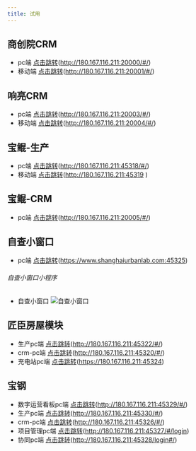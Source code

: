 ```yaml
---
title: 试用
---
```




## 商创院CRM
   + pc端 [点击跳转](http://180.167.116.211:20000/#/)(http://180.167.116.211:20000/#/)
   + 移动端 [点击跳转](http://180.167.116.211:20001/#/)(http://180.167.116.211:20001/#/)


## 响亮CRM
   + pc端 [点击跳转](http://180.167.116.211:20003/#/)(http://180.167.116.211:20003/#/)
   + 移动端 [点击跳转](http://180.167.116.211:20004/#/)(http://180.167.116.211:20004/#/)

   
## 宝鲲-生产
   + pc端 [点击跳转](http://180.167.116.211:45318/#/)(http://180.167.116.211:45318/#/)
   + 移动端 [点击跳转](http://180.167.116.211:45319 )(http://180.167.116.211:45319 )


## 宝鲲-CRM
   + pc端 [点击跳转](http://180.167.116.211:20005/#/)(http://180.167.116.211:20005/#/)



## 自查小窗口
   + pc端 [点击跳转](https://www.shanghaiurbanlab.com:45325)(https://www.shanghaiurbanlab.com:45325)

###### 自查小窗口小程序
   + 自查小窗口 ![自查小窗口](/ccit-ui/assets/zcxck.jpg)


## 匠臣房屋模块
   + 生产pc端 [点击跳转](http://180.167.116.211:45322/#/)(http://180.167.116.211:45322/#/)
   + crm-pc端 [点击跳转](http://180.167.116.211:45320/#/)(http://180.167.116.211:45320/#/)
   + 充电站pc端 [点击跳转](http://180.167.116.211:45324)(https://180.167.116.211:45324)

<!-- ###### 匠臣房屋客户端小程序
   + 匠臣房屋 ![匠臣房屋](/ccit-ui/assets/jc.jpg) -->



## 宝钢
   + 数字运营看板pc端 [点击跳转](http://180.167.116.211:45329/#/)(http://180.167.116.211:45329/#/)
   + 生产pc端 [点击跳转](http://180.167.116.211:45330/#/)(http://180.167.116.211:45330/#/)
   + crm-pc端 [点击跳转](http://180.167.116.211:45326/#/)(http://180.167.116.211:45326/#/)
   + 项目管理pc端 [点击跳转](http://180.167.116.211:45327/#/login)(http://180.167.116.211:45327/#/login)
   + 协同pc端 [点击跳转](http://180.167.116.211:45328/login#/)(http://180.167.116.211:45328/login#/)


